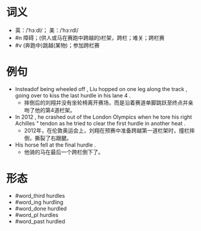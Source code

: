 # 词义
- 英：/ˈhɜːdl/； 美：/ˈhɜːrdl/
- #n 障碍；(供人或马在赛跑中跨越的)栏架，跨栏；难关；跨栏赛
- #v (奔跑中)跳越(某物)；参加跨栏赛
# 例句
- Insteadof being wheeled off , Liu hopped on one leg along the track , going over to kiss the last hurdle in his lane 4 .
	- 摔倒后的刘翔并没有坐轮椅离开赛场，而是沿着赛道单脚跳跃至终点并亲吻了他的第4道栏架。
- In 2012 , he crashed out of the London Olympics when he tore his right Achilles " tendon as he tried to clear the first hurdle in another heat .
	- 2012年，在伦敦奥运会上，刘翔在预赛中准备跨越第一道栏架时，撞栏摔倒，撕裂了右跟腱。
- His horse fell at the final hurdle .
	- 他骑的马在最后一个跨栏倒下了。
# 形态
- #word_third hurdles
- #word_ing hurdling
- #word_done hurdled
- #word_pl hurdles
- #word_past hurdled
